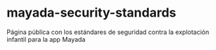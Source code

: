 # mayada-security-standards
Página pública con los estándares de seguridad contra la explotación infantil para la app Mayada
